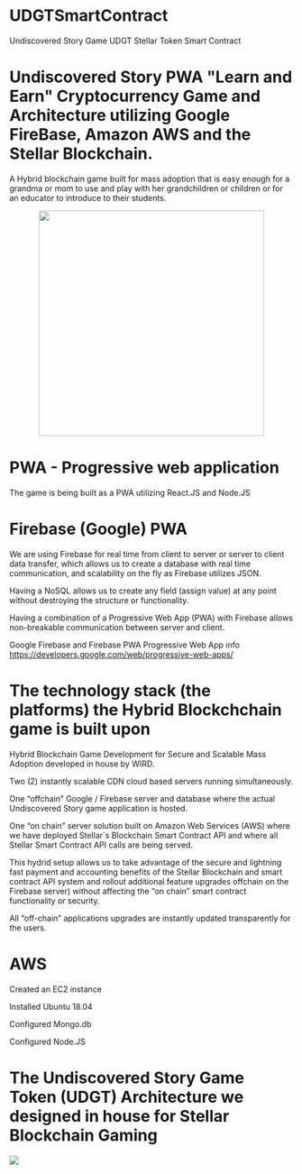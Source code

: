 # UDGTSmartContract
 
Undiscovered Story Game UDGT Stellar Token Smart Contract

# Undiscovered Story PWA "Learn and Earn" Cryptocurrency Game and Architecture utilizing Google FireBase, Amazon AWS and the Stellar Blockchain.

A Hybrid blockchain game built for mass adoption that is easy enough for a grandma or mom to use and play with her grandchildren or children or for an educator to introduce to their students.   

<p align="center"><!-- <img src="https://github.com/WIRDPBC/UndiscoveredStoryPWA/tree/master/images" height="400px"/> -->

<!-- <img src="https://github.com/WIRDPBC/UndiscoveredStoryPWA/tree/master/images/img1.png" height="400px"/> -->

<img src="ttps://github.com/WIRDPBC/UndiscoveredStoryPWA/tree/master/images/img2.png" height="400px"/>


<br />

# PWA - Progressive web application

The game is being built as a PWA utilizing React.JS and Node.JS

# Firebase (Google) PWA 

We are using Firebase for real time from client to server or server to client data transfer, which allows us to create a database with real time communication, and scalability on the fly as Firebase utilizes JSON.

Having a NoSQL allows us to create any field (assign value) at any point without destroying the structure or functionality. 

Having a combination of a Progressive Web App (PWA) with Firebase allows non-breakable communication between server and client.

Google Firebase and Firebase PWA Progressive Web App info
https://developers.google.com/web/progressive-web-apps/



# The technology stack (the platforms) the Hybrid Blockchchain game is built upon

Hybrid Blockchain Game Development for Secure and Scalable Mass Adoption developed in house by WIRD. 

Two (2) instantly scalable CDN cloud based servers running simultaneously.

One “offchain” Google / Firebase server and database where the actual Undiscovered Story game application is hosted.

One “on chain” server solution built on Amazon Web Services (AWS) where we have deployed Stellar´s Blockchain Smart Contract API and where all Stellar Smart Contract API calls are being served.

This hydrid setup allows us to take advantage of the secure and lightning fast payment and accounting benefits of the Stellar Blockchain and smart contract API system and rollout additional feature upgrades offchain on the Firebase server) without affecting the “on chain” smart contract functionality or security.

All “off-chain” applications upgrades are instantly updated transparently for the users.

# AWS

Created an EC2 instance

Installed Ubuntu 18.04

Configured Mongo.db

Configured Node.JS

# The Undiscovered Story Game Token (UDGT) Architecture we designed in house for Stellar Blockchain Gaming
<img src=" https://github.com/WIRDPBC/UndiscoveredStoryPWA/blob/master/images/UDGTStellarGamegenesis.png" height="auto"/>


</p>
